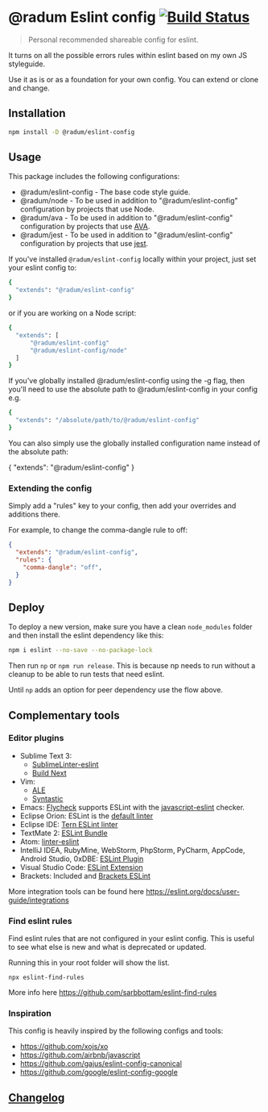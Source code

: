 # @radum Eslint config [![Build Status](https://travis-ci.com/radum/eslint-config.svg?branch=master)](https://travis-ci.com/radum/eslint-config)

> Personal recommended shareable config for eslint.

It turns on all the possible errors rules within eslint based on my own JS styleguide.

Use it as is or as a foundation for your own config. You can extend or clone and change.

## Installation

```bash
npm install -D @radum/eslint-config
```

## Usage

This package includes the following configurations:

* @radum/eslint-config - The base code style guide.
* @radum/node - To be used in addition to "@radum/eslint-config" configuration by projects that use Node.
* @radum/ava - To be used in addition to "@radum/eslint-config" configuration by projects that use [AVA](https://ava.li/).
* @radum/jest - To be used in addition to "@radum/eslint-config" configuration by projects that use [jest](https://facebook.github.io/jest/).

If you've installed `@radum/eslint-config` locally within your project, just set your eslint config to:

```bash
{
  "extends": "@radum/eslint-config"
}
```

or if you are working on a Node script:

```bash
{
  "extends": [
	  "@radum/eslint-config"
	  "@radum/eslint-config/node"
  ]
}
```

If you've globally installed @radum/eslint-config using the -g flag, then you'll need to use the absolute path to @radum/eslint-config in your config e.g.

```bash
{
  "extends": "/absolute/path/to/@radum/eslint-config"
}
```

You can also simply use the globally installed configuration name instead of the absolute path:

{
  "extends": "@radum/eslint-config"
}

### Extending the config

Simply add a "rules" key to your config, then add your overrides and additions there.

For example, to change the comma-dangle rule to off:

```json
{
  "extends": "@radum/eslint-config",
  "rules": {
    "comma-dangle": "off",
  }
}
```

## Deploy

To deploy a new version, make sure you have a clean `node_modules` folder and then install the eslint dependency like this:

```bash
npm i eslint --no-save --no-package-lock
```

Then run `np` or `npm run release`. This is because np needs to run without a cleanup to be able to run tests that need eslint.

Until `np` adds an option for peer dependency use the flow above.

## Complementary tools

### Editor plugins

* Sublime Text 3:
    * [SublimeLinter-eslint](https://github.com/roadhump/SublimeLinter-eslint)
    * [Build Next](https://github.com/albertosantini/sublimetext-buildnext)
* Vim:
    * [ALE](https://github.com/w0rp/ale)
    * [Syntastic](https://github.com/vim-syntastic/syntastic/tree/master/syntax_checkers/javascript)
* Emacs: [Flycheck](http://www.flycheck.org/) supports ESLint with the [javascript-eslint](http://www.flycheck.org/en/latest/languages.html#javascript) checker.
* Eclipse Orion: ESLint is the [default linter](https://dev.eclipse.org/mhonarc/lists/orion-dev/msg02718.html)
* Eclipse IDE: [Tern ESLint linter](https://github.com/angelozerr/tern.java/wiki/Tern-Linter-ESLint)
* TextMate 2: [ESLint Bundle](https://github.com/natesilva/javascript-eslint.tmbundle)
* Atom: [linter-eslint](https://atom.io/packages/linter-eslint)
* IntelliJ IDEA, RubyMine, WebStorm, PhpStorm, PyCharm, AppCode, Android Studio, 0xDBE: [ESLint Plugin](https://plugins.jetbrains.com/plugin/7494-eslint)
* Visual Studio Code: [ESLint Extension](https://marketplace.visualstudio.com/items?itemName=dbaeumer.vscode-eslint)
* Brackets: Included and [Brackets ESLint](https://github.com/brackets-userland/brackets-eslint)

More integration tools can be found here https://eslint.org/docs/user-guide/integrations

### Find eslint rules

Find eslint rules that are not configured in your eslint config. This is useful to see what else is new and what is deprecated or updated.

Running this in your root folder will show the list.

```
npx eslint-find-rules
```

More info here https://github.com/sarbbottam/eslint-find-rules

### Inspiration

This config is heavily inspired by the following configs and tools:

- https://github.com/xojs/xo
- https://github.com/airbnb/javascript
- https://github.com/gajus/eslint-config-canonical
- https://github.com/google/eslint-config-google

## [Changelog](CHANGELOG.md)
